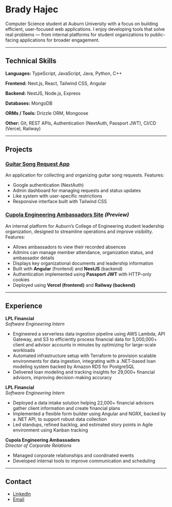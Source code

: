 # Brady Hajec

Computer Science student at Auburn University with a focus on building efficient, user-focused web applications. I enjoy developing tools that solve real problems — from internal platforms for student organizations to public-facing applications for broader engagement.

---

## Technical Skills

**Languages:** TypeScript, JavaScript, Java, Python, C++

**Frontend:** Next.js, React, Tailwind CSS, Angular

**Backend:** NestJS, Node.js, Express

**Databases:** MongoDB

**ORMs / Tools:** Drizzle ORM, Mongoose

**Other:** Git, REST APIs, Authentication (NextAuth, Passport JWT), CI/CD (Vercel, Railway)

---

## Projects

### [Guitar Song Request App](https://guitar-request-app.vercel.app)
An application for collecting and organizing guitar song requests. Features:
- Google authentication (NextAuth)
- Admin dashboard for managing requests and status updates
- Like system with user-specific restrictions
- Responsive interface built with Tailwind CSS

### [Cupola Engineering Ambassadors Site](https://event-tracker-green.vercel.app/) *(Preview)*
An internal platform for Auburn’s College of Engineering student leadership organization, designed to streamline operations and improve visibility. Features:
- Allows ambassadors to view their recorded absences
- Admins can manage member attendance, organization status, and ambassador details
- Displays key organizational documents and leadership information
- Built with **Angular** (frontend) and **NestJS** (backend)
- Authentication implemented using **Passport JWT** with HTTP-only cookies
- Deployed using **Vercel (frontend)** and **Railway (backend)**

---

## Experience

**LPL Financial**  
*Software Engineering Intern*  
- Engineered a serverless data ingestion pipeline using AWS Lambda, API Gateway, and S3 to efficiently process financial data for 5,000,000+ client and advisor accounts in minutes by optimizing for large-scale workloads
- Automated infrastructure setup with Terraform to provision scalable environments for data ingestion, integrating with a .NET-based loan modeling system backed by Amazon RDS for PostgreSQL
- Delivered loan modeling and tracking insights for 29,000+ financial advisors, improving decision-making accuracy


**LPL Financial**  
*Software Engineering Intern*  
- Deployed a data intake solution helping 22,000+ financial advisors gather client information and create financial plans
- Implemented a flexible form builder using Angular and NGRX, backed by a .NET API, to support robust data collection
- Led standups, refined backlog, and estimated story points in Agile environment using Kanban tracking


**Cupola Engineering Ambassadors**  
*Director of Corporate Relations*  
- Managed corporate relationships and coordinated events
- Developed internal tools to improve communication and scheduling

---

## Contact

- [LinkedIn](https://linkedin.com/in/brady-hajec)
- [Email](mailto:bradyhajec@outlook.com)

